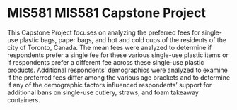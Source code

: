 # MIS581 MIS581 Capstone Project 
This Capstone Project focuses on analyzing the preferred fees for single-use plastic bags, paper bags, and hot and cold cups of the residents of the city of Toronto, Canada. The mean fees were analyzed to determine if respondents prefer a single fee for these various single-use plastic items or if respondents prefer a different fee across these single-use plastic products. Additional respondents’ demographics were analyzed to examine if the preferred fees differ among the various age brackets and to determine if any of the demographic factors influenced respondents’ support for additional bans on single-use cutlery, straws, and foam takeaway containers. 

